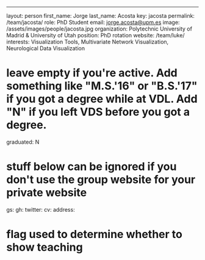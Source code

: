---
layout: person
first_name: Jorge
last_name: Acosta
key: jacosta
permalink: /team/jacosta/
role: PhD Student
email: jorge.acosta@upm.es
image: /assets/images/people/jacosta.jpg
organization: Polytechnic University of Madrid & University of Utah
position: PhD rotation
website: /team/luke/
interests: Visualization Tools, Multivariate Network Visualization, Neurological Data Visualization
#  leave empty if you're active. Add something like "M.S.'16" or "B.S.'17" if you got a degree while at VDL. Add "N" if you left VDS before you got a degree.
graduated: N
# stuff below can be ignored if you don't use the group website for your private website
gs:
gh:
twitter: 
cv:
address:

# flag used to determine whether to show teaching

